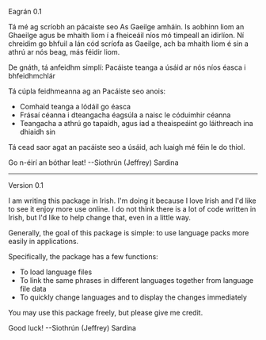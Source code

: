 ﻿Eagrán 0.1

Tá mé ag scríobh an pácaiste seo As Gaeilge amháin. Is aobhinn liom an Ghaeilge agus be mhaith liom í a fheiceáil níos mó timpeall an idirlíon. Ní chreidim go bhfuil a lán cód scríofa as Gaeilge, ach ba mhaith liom
é sin a athrú ar nós beag, más féidir liom.

De gnáth, tá anfeidhm simplí: Pacáiste teanga a úsáid ar nós níos éasca i bhfeidhmchlár 

Tá cúpla feidhmeanna ag an Pacáiste seo anois:
* Comhaid teanga a lódáil go éasca
* Frásaí céanna i dteangacha éagsúla a naisc le códuimhir céanna
* Teangacha a athrú go tapaidh, agus iad a theaispeáint go láithreach ina dhiaidh sin

Tá cead saor agat an pacáiste seo a úsáid, ach luaigh mé féin le do thiol.

Go n-éirí an bóthar leat! 
--Siothrún (Jeffrey) Sardina

------------------------------------------------------------------------------------------------------------------------------------------------------------------------------------------------------------------------

Version 0.1

I am writing this package in Irish. I'm doing it because I love Irish and I'd like to see it enjoy more use online. I do not think there is a lot of code written in Irish, but I'd like to help change that, even in a little way.

Generally, the goal of this package is simple: to use language packs more easily in applications.

Specifically, the package has a few functions:
* To load language files
* To link the same phrases in different languages together from language file data
* To quickly change languages and to display the changes immediately

You may use this package freely, but please give me credit.

Good luck!
--Siothrún (Jeffrey) Sardina
